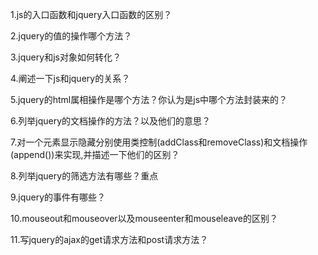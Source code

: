 1.js的入口函数和jquery入口函数的区别？

2.jquery的值的操作哪个方法？

3.jquery和js对象如何转化？

4.阐述一下js和jquery的关系？

5.jquery的html属相操作是哪个方法？你认为是js中哪个方法封装来的？

6.列举jquery的文档操作的方法？以及他们的意思？

7.对一个元素显示隐藏分别使用类控制(addClass和removeClass)和文档操作(append())来实现,并描述一下他们的区别？

8.列举jquery的筛选方法有哪些？重点

9.jquery的事件有哪些？

10.mouseout和mouseover以及mouseenter和mouseleave的区别？

11.写jquery的ajax的get请求方法和post请求方法？

